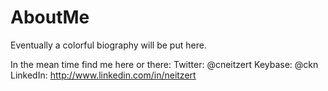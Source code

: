 # AboutMe

Eventually a colorful biography will be put here. 

In the mean time find me here or there:
Twitter: @cneitzert
Keybase: @ckn
LinkedIn: http://www.linkedin.com/in/neitzert
